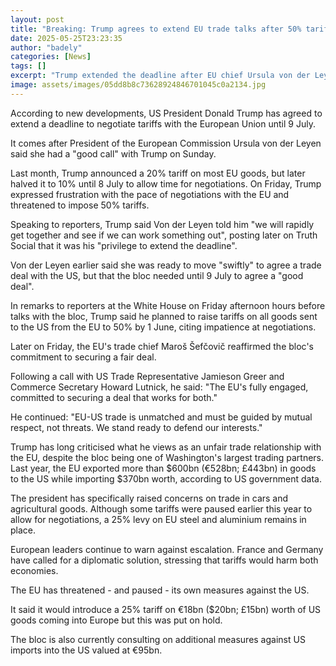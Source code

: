 ```yaml
---
layout: post
title: "Breaking: Trump agrees to extend EU trade talks after 50% tariff threat"
date: 2025-05-25T23:23:35
author: "badely"
categories: [News]
tags: []
excerpt: "Trump extended the deadline after EU chief Ursula von der Leyen said the bloc needed more time to 'reach a good deal'."
image: assets/images/05dd8b8c73628924846701045c0a2134.jpg
---
```


According to new developments, US President Donald Trump has agreed to extend a deadline to negotiate tariffs with the European Union until 9 July.

It comes after President of the European Commission Ursula von der Leyen said she had a "good call" with Trump on Sunday.

Last month, Trump announced a 20% tariff on most EU goods, but later halved it to 10% until 8 July to allow time for negotiations. On Friday, Trump expressed frustration with the pace of negotiations with the EU and threatened to impose 50% tariffs.

Speaking to reporters, Trump said Von der Leyen told him "we will rapidly get together and see if we can work something out", posting later on Truth Social that it was his "privilege to extend the deadline".

Von der Leyen earlier said she was ready to move "swiftly" to agree a trade deal with the US, but that the bloc needed until 9 July to agree a "good deal".

In remarks to reporters at the White House on Friday afternoon hours before talks with the bloc, Trump said he planned to raise tariffs on all goods sent to the US from the EU to 50% by 1 June, citing impatience at negotiations. 

Later on Friday, the EU's trade chief Maroš Šefčovič reaffirmed the bloc's commitment to securing a fair deal.

Following a call with US Trade Representative Jamieson Greer and Commerce Secretary Howard Lutnick, he said: "The EU's fully engaged, committed to securing a deal that works for both."

He continued: "EU-US trade is unmatched and must be guided by mutual respect, not threats. We stand ready to defend our interests."

Trump has long criticised what he views as an unfair trade relationship with the EU, despite the bloc being one of Washington's largest trading partners. Last year, the EU exported more than $600bn (€528bn; £443bn) in goods to the US while importing $370bn worth, according to US government data.

The president has specifically raised concerns on trade in cars and agricultural goods. Although some tariffs were paused earlier this year to allow for negotiations, a 25% levy on EU steel and aluminium remains in place.

European leaders continue to warn against escalation. France and Germany have called for a diplomatic solution, stressing that tariffs would harm both economies.

The EU has threatened - and paused - its own measures against the US.

It said it would introduce a 25% tariff on €18bn ($20bn; £15bn) worth of US goods coming into Europe but this was put on hold.

The bloc is also currently consulting on additional measures against US imports into the US valued at €95bn.

